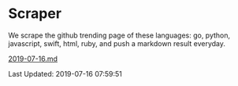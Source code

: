 # Scraper

We scrape the github trending page of these languages: go, python, javascript, swift, html, ruby, and push a markdown result everyday.

[2019-07-16.md](https://github.com/henson/Scraper/blob/master/2019-07-16.md)

Last Updated: 2019-07-16 07:59:51